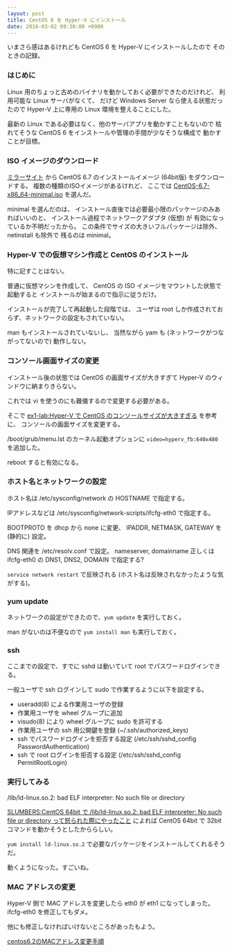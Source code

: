 ```yaml
---
layout: post
title: CentOS 6 を Hyper-V にインストール
date: 2016-03-02 09:30:00 +0900
---
```

いまさら感はあるけれども CentOS 6 を Hyper-V にインストールしたので
そのときの記録。

### はじめに

Linux 用のちょっと古めのバイナリを動かしておく必要ができたのだけれど、
利用可能な Linux サーバがなくて、
だけど Windows Server なら使える状態だったので
Hyper-V 上に専用の Linux 環境を整えることにした。

最新の Linux である必要はなく、他のサーバアプリを動かすこともないので
枯れてそうな CentOS 6 をインストールや管理の手間が少なそうな構成で
動かすことが目標。


### ISO イメージのダウンロード

[ミラーサイト](http://isoredirect.centos.org/centos/6/isos/x86_64/) から
CentOS 6.7 のインストールイメージ (64bit版) をダウンロードする。
複数の種類のISOイメージがあるけれど、
ここでは
[CentOS-6.7-x86_64-minimal.iso](http://ftp.jaist.ac.jp/pub/Linux/CentOS/6.7/isos/x86_64/CentOS-6.7-x86_64-minimal.iso)
を選んだ。

minimal を選んだのは、
インストール直後では必要最小限のパッケージのみあればいいのと、
インストール過程でネットワークアダプタ (仮想) が
有効になっているか不明だったから。
この条件でサイズの大きいフルパッケージは除外、netinstall も除外で
残るのは minimal。


### Hyper-V での仮想マシン作成と CentOS のインストール

特に記すことはない。

普通に仮想マシンを作成して、
CentOS の ISO イメージをマウントした状態で起動すると
インストールが始まるので指示に従うだけ。

インストールが完了して再起動した段階では、
ユーザは root しか作成されておらず、ネットワークの設定もされていない。

man もインストールされていないし、
当然ながら yam も (ネットワークがつながってないので) 動作しない。


### コンソール画面サイズの変更

インストール後の状態では CentOS の画面サイズが大きすぎて
Hyper-V のウィンドウに納まりきらない。

これでは vi を使うのにも難儀するので変更する必要がある。

そこで
[ex1-lab:Hyper-V で CentOS のコンソールサイズが大きすぎる](http://ex1.m-yabe.com/archives/1108)
を参考に、
コンソールの画面サイズを変更する。

/boot/grub/menu.lst のカーネル起動オプションに
`video=hyperv_fb:640x480` を追加した。

reboot すると有効になる。


### ホスト名とネットワークの設定

ホスト名は /etc/sysconfig/network の HOSTNAME で指定する。

IPアドレスなどは /etc/sysconfig/network-scripts/ifcfg-eth0 で指定する。

BOOTPROTO を dhcp から none に変更、
IPADDR, NETMASK, GATEWAY を (静的に) 設定。

DNS 関連を /etc/resolv.conf で設定。
nameserver, domainname
正しくは ifcfg-eth0 の DNS1, DNS2, DOMAIN で指定する?

`service network restart` で反映される
(ホスト名は反映されなかったような気がする)。


### yum update

ネットワークの設定ができたので、`yum update` を実行しておく。

man がないのは不便なので `yum install man` も実行しておく。


### ssh

ここまでの設定で、すでに sshd は動いていて root でパスワードログインできる。

一般ユーザで ssh ログインして sudo で作業するように以下を設定する。

+ useradd(8) による作業用ユーザの登録
+ 作業用ユーザを wheel グループに追加
+ visudo(8) により wheel グループに sudo を許可する
+ 作業用ユーザの ssh 用公開鍵を登録 (~/.ssh/authorized_keys)
+ ssh でパスワードログインを拒否する設定 (/etc/ssh/sshd_config PasswordAuthentication)
+ ssh で root ログインを拒否する設定 (/etc/ssh/sshd_config PermitRootLogin)


### 実行してみる

/lib/ld-linux.so.2: bad ELF interpreter: No such file or directory

[SLUMBERS:CentOS 64bit で /lib/ld-linux.so.2: bad ELF interpreter: No such file or directory って怒られた際にやったこと](http://slumbers99.blogspot.jp/2012/04/centos-64bit-libld-linuxso2-bad-elf.html)
によれば CentOS 64bit で 32bit コマンドを動かそうとしたかららしい。

`yum install ld-linux.so.2` で必要なパッケージをインストールしてくれるそうだ。

動くようになった。すごいね。


### MAC アドレスの変更

Hyper-V 側で MAC アドレスを変更したら eth0 が eth1 になってしまった。
ifcfg-eth0 を修正してもダメ。

他にも修正しなければいけないところがあったもよう。

[centos6.2のMACアドレス変更手順](http://spring-mt.tumblr.com/post/27897296877/centos62%E3%81%AEmac%E3%82%A2%E3%83%89%E3%83%AC%E3%82%B9%E5%A4%89%E6%9B%B4%E6%89%8B%E9%A0%86)
